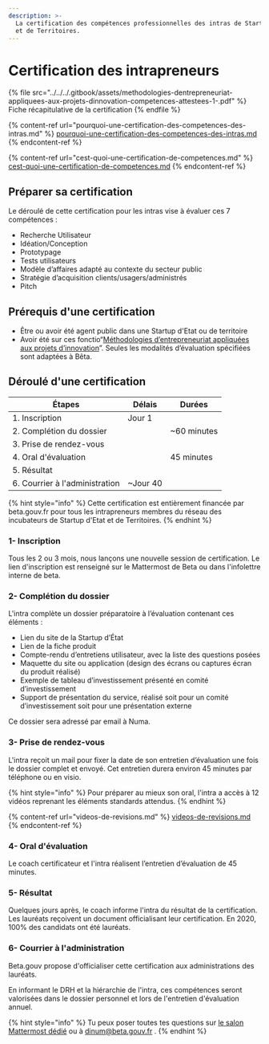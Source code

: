 ```yaml
---
description: >-
  La certification des compétences professionnelles des intras de Startup d'Etat
  et de Territoires.
---
```


# Certification des intrapreneurs

{% file src="../../../.gitbook/assets/methodologies-dentrepreneuriat-appliquees-aux-projets-dinnovation-competences-attestees-1-.pdf" %}
Fiche récapitulative de la certification
{% endfile %}

{% content-ref url="pourquoi-une-certification-des-competences-des-intras.md" %}
[pourquoi-une-certification-des-competences-des-intras.md](pourquoi-une-certification-des-competences-des-intras.md)
{% endcontent-ref %}

{% content-ref url="cest-quoi-une-certification-de-competences.md" %}
[cest-quoi-une-certification-de-competences.md](cest-quoi-une-certification-de-competences.md)
{% endcontent-ref %}

## Préparer sa certification

Le déroulé de cette certification pour les intras vise à évaluer ces 7 compétences :

* Recherche Utilisateur
* Idéation/Conception
* Prototypage
* Tests utilisateurs
* Modèle d’affaires adapté au contexte du secteur public
* Stratégie d’acquisition clients/usagers/administrés
* Pitch

## Prérequis d'une certification

* Être ou avoir été agent public dans une Startup d'Etat ou de territoire
* Avoir été sur ces fonctio“[Méthodologies d’entrepreneuriat appliquées aux projets d’innovation](https://slack-redir.net/link?url=https%3A%2F%2Fcertificationprofessionnelle.fr%2Frecherche%2Frs%2F3536\&v=3)”. Seules les modalités d’évaluation spécifiées sont adaptées à Bêta.

## Déroulé d'une certification

| Étapes                         | Délais    | Durées       |
| ------------------------------ | --------- | ------------ |
| 1. Inscription                 | Jour 1    |              |
| 2. Complétion du dossier       |           | \~60 minutes |
| 3. Prise de rendez-vous        |           |              |
| 4. Oral d'évaluation           |           | 45 minutes   |
| 5. Résultat                    |           |              |
| 6. Courrier à l'administration | \~Jour 40 |              |

{% hint style="info" %}
Cette certification est entièrement financée par beta.gouv.fr pour tous les intrapreneurs membres du réseau des incubateurs de Startup d'Etat et de Territoires.
{% endhint %}

### 1- Inscription

Tous les 2 ou 3 mois, nous lançons une nouvelle session de certification. Le lien d'inscription est renseigné sur le Mattermost de Beta ou dans l'infolettre interne de beta.

### 2- Complétion du dossier

L'intra complète un dossier préparatoire à l’évaluation contenant ces éléments :

* Lien du site de la Startup d’État
* Lien de la fiche produit
* Compte-rendu d’entretiens utilisateur, avec la liste des questions posées
* Maquette du site ou application (design des écrans ou captures écran du produit réalisé)
* Exemple de tableau d’investissement présenté en comité d’investissement
* Support de présentation du service, réalisé soit pour un comité d’investissement soit pour une présentation externe

Ce dossier sera adressé par email à Numa.

### 3- Prise de rendez-vous

L'intra reçoit un mail pour fixer la date de son entretien d’évaluation une fois le dossier complet et envoyé. Cet entretien durera environ 45 minutes par téléphone ou en visio.

{% hint style="info" %}
Pour préparer au mieux son oral, l'intra a accès à 12 vidéos reprenant les éléments standards attendus.
{% endhint %}

{% content-ref url="videos-de-revisions.md" %}
[videos-de-revisions.md](videos-de-revisions.md)
{% endcontent-ref %}

### 4- Oral d'évaluation

Le coach certificateur et l'intra réalisent l’entretien d’évaluation de 45 minutes.

### 5- Résultat

Quelques jours après, le coach informe l'intra du résultat de la certification. Les lauréats reçoivent un document officialisant leur certification. En 2020, 100% des candidats ont été lauréats.

### 6- Courrier à l'administration

Beta.gouv propose d'officialiser cette certification aux administrations des lauréats.

En informant le DRH et la hiérarchie de l'intra, ces compétences seront valorisées dans le dossier personnel et lors de l'entretien d'évaluation annuel.

{% hint style="info" %}
Tu peux poser toutes tes questions sur [le salon Mattermost dédié](https://mattermost.incubateur.net/betagouv/channels/incubateur-certif-intrapreneur) ou à dinum@beta.gouv.fr .
{% endhint %}
